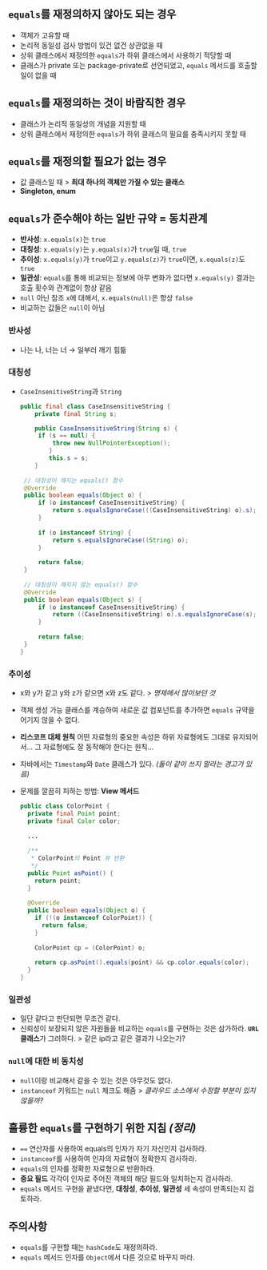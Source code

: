 ## `equals`를 재정의하지 않아도 되는 경우

- 객체가 고유할 때
- 논리적 동일성 검사 방법이 있건 없건 상관없을 때
- 상위 클래스에서 재정의한 `equals`가 하위 클래스에서 사용하기 적당할 때
- 클래스가 private 또는 package-private로 선언되었고, `equals` 메서드를 호출할 일이 없을 때

## `equals`를 재정의하는 것이 바람직한 경우

- 클래스가 논리적 동일성의 개념을 지원할 때
- 상위 클래스에서 재정의한 `equals`가 하위 클래스의 필요를 충족시키지 못할 때

## `equals`를 재정의할 필요가 없는 경우

- 값 클래스일 때 > **최대 하나의 객체만 가질 수 있는 클래스**
- **Singleton, enum**

## `equals`가 준수해야 하는 일반 규약 = 동치관계

- **반사성**: `x.equals(x)`는 `true`
- **대칭성**: `x.equals(y)`는 `y.equals(x)`가 `true`일 때, `true`
- **추이성**: `x.equals(y)`가 `true`이고 `y.equals(z)`가 `true`이면, `x.equals(z)`도 `true`
- **일관성**: `equals`를 통해 비교되는 정보에 아무 변화가 없다면 `x.equals(y)` 결과는 호출 횟수와 관계없이 항상 같음
- `null` 아닌 참조 `x`에 대해서, `x.equals(null)`은 항상 `false`
- 비교하는 값들은 `null`이 아님

### 반사성
- 나는 나, 너는 너 → 일부러 깨기 힘듦

### 대칭성
- `CaseInsenitiveString`과 `String`

   ``` java
   public final class CaseInsensitiveString {
       private final String s;
   
       public CaseInsensitiveString(String s) {
   		if (s == null) {
   			throw new NullPointerException();
           }
           this.s = s;
       }
    
   	// 대칭성이 깨지는 equals() 함수
   	@Override
   	public boolean equals(Object o) {
   		if (o instanceof CaseInsensitiveString) {
   			return s.equalsIgnoreCase(((CaseInsensitiveString) o).s);
   		}
      
   		if (o instanceof String) {
   			return s.equalsIgnoreCase((String) o);
   		}
      
   		return false;
   	}
    
   	// 대칭성이 깨지지 않는 equals() 함수
   	@Override
   	public boolean equals(Object s) {
   		if (o instanceof CaseInsensitiveString) {
   			return ((CaseInsensitiveString) o).s.equalsIgnoreCase(s);
   		}
      
   		return false;
   	}
  }
  ```

### 추이성
- x와 y가 같고 y와 z가 같으면 x와 z도 같다. > *명제에서 많이보던 것*
  
- 객체 생성 가능 클래스를 계승하여 새로운 값 컴포넌트를 추가하면 `equals` 규약을 어기지 않을 수 없다.

- **리스코프 대체 원칙**
  어떤 자료형의 중요한 속성은 하위 자료형에도 그대로 유지되어서...
  그 자료형에도 잘 동작해야 한다는 원칙...

- 자바에서는 `Timestamp`와 `Date` 클래스가 있다. _(둘이 같이 쓰지 말라는 경고가 있음)_

- 문제를 깔끔히 피하는 방법: **View 메서드**

  ```java
  public class ColorPoint {
    private final Point point;
    private final Color color;
    
    ...
    
    /**
     * ColorPoint의 Point 뷰 반환
     */
    public Point asPoint() {
      return point;
    }
    
    @Override
    public boolean equals(Object o) {
      if (!(o instanceof ColorPoint)) {
        return false;
      }
      
      ColorPoint cp = (ColorPoint) o;
      
      return cp.asPoint().equals(point) && cp.color.equals(color);
    }
  }
  ```

### 일관성
- 일단 같다고 판단되면 무조건 같다.
- 신뢰성이 보장되지 않은 자원들을 비교하는 `equals`를 구현하는 것은 삼가하라.
  **`URL` 클래스**가 그러하다. > 같은 ip라고 같은 결과가 나오는가?

### `null`에 대한 비 동치성
- `null`이랑 비교해서 같을 수 있는 것은 아무것도 없다.
- `instanceof` 키워드는 `null` 체크도 해줌 > *클라우드 소스에서 수정할 부분이 있지 않을까?*

## 훌륭한 `equals`를 구현하기 위한 지침 _(정리)_

- `==` 연산자를 사용하여 equals의 인자가 자기 자신인지 검사하라.
- `instanceof`를 사용하여 인자의 자료형이 정확한지 검사하라.
- `equals`의 인자를 정확한 자료형으로 반환하라.
- __중요 필드__ 각각이 인자로 주어진 객체의 해당 필드와 일치하는지 검사하라.
- `equals` 메서드 구현을 끝냈다면, **대칭성**, **추이성**, **일관성** 세 속성이 만족되는지 검토하라.

## 주의사항

- `equals`를 구현할 때는 `hashCode`도 재정의하라.
- `equals` 메서드 인자를 `Object`에서 다른 것으로 바꾸지 마라.
